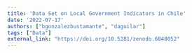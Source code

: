 ```yaml
---
title: 'Data Set on Local Government Indicators in Chile'
date: '2022-07-17'
authors: ["bgonzalezbustamante", "daguilar"]
tags: ["Data"]
external_link: "https://doi.org/10.5281/zenodo.6848052"
---
```

